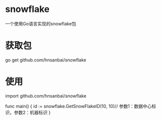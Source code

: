 # snowflake
一个使用Go语言实现的snowflake包

# 获取包
go get github.com/hnsanbai/snowflake

# 使用
import github.com/hnsanbai/snowflake

func main() {
	id := snowflake.GetSnowFlakeID(10, 10)// 参数1：数据中心标识，参数2：机器标识
}
